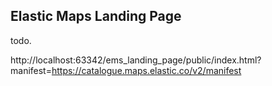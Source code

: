 ## Elastic Maps Landing Page



todo.


http://localhost:63342/ems_landing_page/public/index.html?manifest=https://catalogue.maps.elastic.co/v2/manifest
